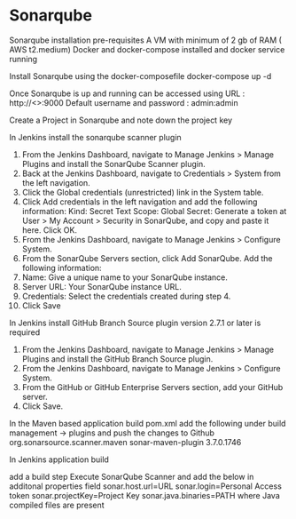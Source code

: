 # Sonarqube
Sonarqube installation pre-requisites
A VM with minimum of 2 gb of RAM ( AWS t2.medium)
Docker and docker-compose installed and docker service running

Install Sonarqube using the docker-composefile
docker-compose up -d 

Once Sonarqube is up and running can be accessed using URL : http://<<IP address>>:9000
Default username and password : admin:admin

Create a Project in Sonarqube and note down the project key

In Jenkins install the sonarqube  scanner plugin 
1. From the Jenkins Dashboard, navigate to Manage Jenkins > Manage Plugins and install the SonarQube Scanner plugin.
2. Back at the Jenkins Dashboard, navigate to Credentials > System from the left navigation.
3. Click the Global credentials (unrestricted) link in the System table.
4. Click Add credentials in the left navigation and add the following information:
      Kind: Secret Text
      Scope: Global
      Secret: Generate a token at User > My Account > Security in SonarQube, and copy and paste it here.
    Click OK.
5. From the Jenkins Dashboard, navigate to Manage Jenkins > Configure System.
6. From the SonarQube Servers section, click Add SonarQube. Add the following information:
7. Name: Give a unique name to your SonarQube instance.
8. Server URL: Your SonarQube instance URL.
9. Credentials: Select the credentials created during step 4.
10. Click Save
  
In Jenkins install GitHub Branch Source plugin version 2.7.1 or later is required

1. From the Jenkins Dashboard, navigate to Manage Jenkins > Manage Plugins and install the GitHub Branch Source plugin.
2. From the Jenkins Dashboard, navigate to Manage Jenkins > Configure System.
3. From the GitHub or GitHub Enterprise Servers section, add your GitHub server.
4. Click Save.
  

In the Maven based application build pom.xml add the following under build management -> plugins and push the changes to Github
          <plugin>
        <groupId>org.sonarsource.scanner.maven</groupId>
        <artifactId>sonar-maven-plugin</artifactId>
        <version>3.7.0.1746</version>
      </plugin>

  In Jenkins application build 
  
add a build step Execute SonarQube  Scanner and add the below in additonal properties field
  sonar.host.url=URL
sonar.login=Personal Access token
sonar.projectKey=Project Key
sonar.java.binaries=PATH where Java compiled files are present
  
